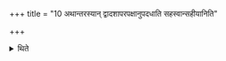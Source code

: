 +++
title = "10 अथान्तरस्यान् द्वादशापरपक्षानुपदधाति सहस्वान्सहीयानिति"

+++

<details><summary>थिते</summary>

अथान्तरस्यां द्वादशापरपक्षानुपदधाति सहस्वान्सहीयानिति १०
</details>
